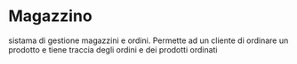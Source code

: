 # Magazzino

sistama di gestione magazzini e ordini. Permette ad un cliente di ordinare un prodotto e tiene traccia degli ordini e dei prodotti ordinati